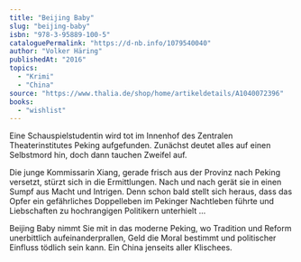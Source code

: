 ```yaml
---
title: "Beijing Baby"
slug: "beijing-baby"
isbn: "978-3-95889-100-5"
cataloguePermalink: "https://d-nb.info/1079540040"
author: "Volker Häring"
publishedAt: "2016"
topics:
  - "Krimi"
  - "China"
source: "https://www.thalia.de/shop/home/artikeldetails/A1040072396"
books: 
  - "wishlist"
---
```

Eine Schauspielstudentin wird tot im Innenhof des Zentralen Theaterinstitutes 
Peking aufgefunden. Zunächst deutet alles auf einen Selbstmord hin, doch dann 
tauchen Zweifel auf.

Die junge Kommissarin Xiang, gerade frisch aus der Provinz nach Peking 
versetzt, stürzt sich in die Ermittlungen. Nach und nach gerät sie in einen 
Sumpf aus Macht und Intrigen. Denn schon bald stellt sich heraus, dass das 
Opfer ein gefährliches Doppelleben im Pekinger Nachtleben führte und 
Liebschaften zu hochrangigen Politikern unterhielt ...

Beijing Baby nimmt Sie mit in das moderne Peking, wo Tradition und Reform 
unerbittlich aufeinanderprallen, Geld die Moral bestimmt und politischer 
Einfluss tödlich sein kann. Ein China jenseits aller Klischees.